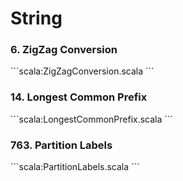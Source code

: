 # String

### 6. ZigZag Conversion
\```scala:ZigZagConversion.scala
\```

### 14. Longest Common Prefix
\```scala:LongestCommonPrefix.scala
\```

### 763. Partition Labels
\```scala:PartitionLabels.scala
\```
